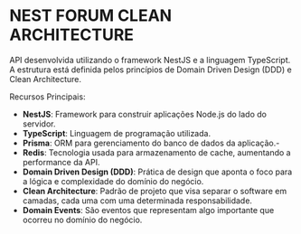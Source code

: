 # NEST FORUM CLEAN ARCHITECTURE

API desenvolvida utilizando o framework NestJS e a linguagem TypeScript. A estrutura está definida pelos princípios de Domain Driven Design (DDD) e Clean Architecture.

Recursos Principais:

- **NestJS**: Framework para construir aplicações Node.js do lado do servidor.
- **TypeScript**: Linguagem de programação utilizada.
- **Prisma**: ORM para gerenciamento do banco de dados da aplicação.- 
- **Redis**: Tecnologia usada para armazenamento de cache, aumentando a performance da API.
- **Domain Driven Design (DDD)**: Prática de design que aponta o foco para a lógica e complexidade do domínio do negócio.
- **Clean Architecture**: Padrão de projeto que visa separar o software em camadas, cada uma com uma determinada responsabilidade.
- **Domain Events**: São eventos que representam algo importante que ocorreu no domínio do negócio.
